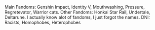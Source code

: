 Main Fandoms: Genshin Impact, Identity V, Mouthwashing, Pressure, Regretevator, Warrior cats.
Other Fandoms: Honkai Star Rail, Undertale, Deltarune.
I actually know alot of fandoms, I just forgot the names.
DNI: Racists, Homophobes, Heterophobes
